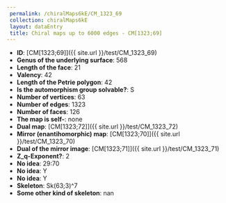 ```yaml
--- 
 permalink: /chiralMaps6kE/CM_1323_69 
 collection: chiralMaps6kE
 layout: dataEntry
 title: Chiral maps up to 6000 edges - CM[1323;69]
---
```


- **ID**: [CM[1323;69]]({{ site.url }}/test/CM_1323_69)
- **Genus of the underlying surface**: 568
- **Length of the face**: 21
- **Valency**: 42
- **Length of the Petrie polygon**: 42
- **Is the automorphism group solvable?**: S
- **Number of vertices**: 63
- **Number of edges**: 1323
- **Number of faces**: 126
- **The map is self-**: none
- **Dual map**: [CM[1323;72]]({{ site.url }}/test/CM_1323_72)
- **Mirror (enantihomorphic) map**: [CM[1323;70]]({{ site.url }}/test/CM_1323_70)
- **Dual of the mirror image**: [CM[1323;71]]({{ site.url }}/test/CM_1323_71)
- **Z_q-Exponent?**: 2
- **No idea**:  29:70
- **No idea**: Y
- **No idea**: Y
- **Skeleton**: Sk(63;3)^7
- **Some other kind of skeleton**: nan
